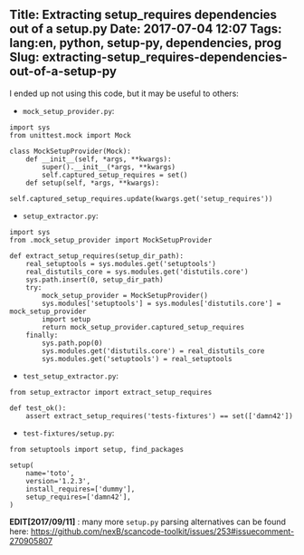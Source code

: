Title: Extracting setup_requires dependencies out of a setup.py
Date: 2017-07-04 12:07
Tags: lang:en, python, setup-py, dependencies, prog
Slug: extracting-setup_requires-dependencies-out-of-a-setup-py
---
I ended up not using this code, but it may be useful to others:

- `mock_setup_provider.py`:
```
import sys
from unittest.mock import Mock

class MockSetupProvider(Mock):
    def __init__(self, *args, **kwargs):
        super().__init__(*args, **kwargs)
        self.captured_setup_requires = set()
    def setup(self, *args, **kwargs):
        self.captured_setup_requires.update(kwargs.get('setup_requires'))
```

- `setup_extractor.py`:
```
import sys
from .mock_setup_provider import MockSetupProvider

def extract_setup_requires(setup_dir_path):
    real_setuptools = sys.modules.get('setuptools')
    real_distutils_core = sys.modules.get('distutils.core')
    sys.path.insert(0, setup_dir_path)
    try:
        mock_setup_provider = MockSetupProvider()
        sys.modules['setuptools'] = sys.modules['distutils.core'] = mock_setup_provider
        import setup
        return mock_setup_provider.captured_setup_requires
    finally:
        sys.path.pop(0)
        sys.modules.get('distutils.core') = real_distutils_core
        sys.modules.get('setuptools') = real_setuptools
```

- `test_setup_extractor.py`:
```
from setup_extractor import extract_setup_requires

def test_ok():
    assert extract_setup_requires('tests-fixtures') == set(['damn42'])
```

- `test-fixtures/setup.py`:
```
from setuptools import setup, find_packages

setup(
    name='toto',
    version='1.2.3',
    install_requires=['dummy'],
    setup_requires=['damn42'],
)
```

**EDIT[2017/09/11]** : many more `setup.py` parsing alternatives can be found here:
https://github.com/nexB/scancode-toolkit/issues/253#issuecomment-270905807
